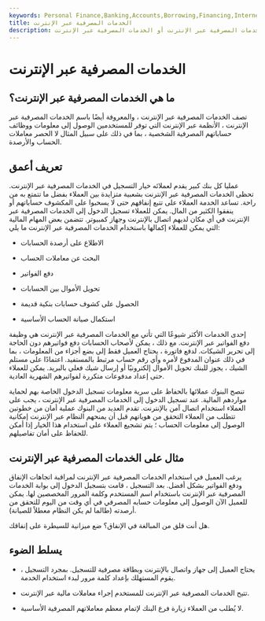 ```yaml
---
keywords: Personal Finance,Banking,Accounts,Borrowing,Financing,Internet Banking,Nav Banking,Online Banking,Web Banking
title: الخدمات المصرفية عبر الإنترنت
description: تتيح الخدمات المصرفية عبر الإنترنت للمستخدم إجراء معاملات مالية عبر الإنترنت. تُعرف الخدمات المصرفية عبر الإنترنت أيضًا باسم الخدمات المصرفية عبر الإنترنت أو الخدمات المصرفية عبر الإنترنت.
---
```


# الخدمات المصرفية عبر الإنترنت
## ما هي الخدمات المصرفية عبر الإنترنت؟

تصف الخدمات المصرفية عبر الإنترنت ، والمعروفة أيضًا باسم الخدمات المصرفية عبر الإنترنت ، الأنظمة عبر الإنترنت التي توفر للمستخدمين الوصول إلى معلومات ووظائف حساباتهم المصرفية الشخصية ، بما في ذلك على سبيل المثال لا الحصر معاملات الحساب والأرصدة.

## تعريف أعمق

عمليا كل بنك كبير يقدم لعملائه خيار التسجيل في الخدمات المصرفية عبر الإنترنت. تحظى الخدمات المصرفية عبر الإنترنت بشعبية متزايدة بين العملاء بفضل ما تتمتع به من راحة. تساعد الخدمة العملاء على تتبع إنفاقهم حتى لا يسحبوا على المكشوف حساباتهم أو ينفقوا الكثير من المال. يمكن للعملاء تسجيل الدخول إلى الخدمات المصرفية عبر الإنترنت في أي مكان لديهم اتصال بالإنترنت وجهاز كمبيوتر. تتضمن بعض المهام المالية التي يمكن للعملاء إكمالها باستخدام الخدمات المصرفية عبر الإنترنت ما يلي:

- الاطلاع على أرصدة الحسابات

- البحث عن معاملات الحساب

- دفع الفواتير

- تحويل الأموال بين الحسابات

- الحصول على كشوف حسابات بنكية قديمة

- استكمال صيانة الحساب الأساسية

إحدى الخدمات الأكثر شيوعًا التي تأتي مع الخدمات المصرفية عبر الإنترنت هي وظيفة دفع الفواتير عبر الإنترنت. مع ذلك ، يمكن لأصحاب الحسابات دفع فواتيرهم دون الحاجة إلى تحرير الشيكات. لدفع فاتورة ، يحتاج العميل فقط إلى بضع أجزاء من المعلومات ، بما في ذلك عنوان المدفوع لأمره وأي رقم حساب مرتبط بالمستفيد. اعتمادًا على مستلم الشيك ، يجوز للبنك تحويل الأموال إلكترونيًا أو إرسال شيك فعلي بالبريد. يمكن للعملاء حتى إعداد مدفوعات متكررة لفواتيرهم الشهرية العادية.

تنصح البنوك عملائها بالحفاظ على سرية معلومات تسجيل الدخول الخاصة بهم لحماية مواردهم المالية. عند تسجيل الدخول إلى الخدمات المصرفية عبر الإنترنت ، يجب على العملاء استخدام اتصال آمن بالإنترنت. تقدم العديد من البنوك عملية أمان من خطوتين تتطلب من العملاء التحقق من هوياتهم قبل أن يمنحهم النظام عبر الإنترنت إمكانية الوصول إلى معلومات الحساب ؛ يتم تشجيع العملاء على استخدام هذا الخيار إذا أمكن للحفاظ على أمان تفاصيلهم.

## مثال على الخدمات المصرفية عبر الإنترنت

يرغب العميل في استخدام الخدمات المصرفية عبر الإنترنت لمراقبة اتجاهات الإنفاق ودفع الفواتير بشكل أفضل. بعد التسجيل ، قامت بتسجيل الدخول إلى بوابة الخدمات المصرفية عبر الإنترنت باستخدام اسم المستخدم وكلمة المرور المخصصين لها. يمكن للعميل الآن الوصول إلى معلومات حسابه المصرفي في أي وقت من اليوم للتحقق من أرصدته (طالما لم يكن النظام معطلاً للصيانة).

هل أنت قلق من المبالغة في الإنفاق؟ ضع ميزانية للسيطرة على إنفاقك.

## يسلط الضوء

- يحتاج العميل إلى جهاز واتصال بالإنترنت وبطاقة مصرفية للتسجيل. بمجرد التسجيل ، يقوم المستهلك بإعداد كلمة مرور لبدء استخدام الخدمة.

- تتيح الخدمات المصرفية عبر الإنترنت للمستخدم إجراء معاملات مالية عبر الإنترنت.

- لا يُطلب من العملاء زيارة فرع البنك لإتمام معظم معاملاتهم المصرفية الأساسية.

